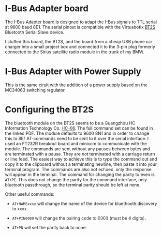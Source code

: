 I-Bus Adapter board
==================

The I-Bus Adapter board is designed to adapt the I-Bus signals to
TTL serial at 9600 baud 8E1. The serial pinout is compatible with
the Virtuabotix [BT2S] Bluetooth Serial Slave device.

I stuffed this board, the BT2S, and the board from a cheap USB phone
car charger into a small project box and connected it to the 3-pin
plug formerly connected to the Sirius satellite radio module in the
trunk of my BMW.

I-Bus Adapter with Power Supply
===============================

This is the same ciruit with the addition of a power supply based on
the MC34063 switching regulator.

Configuring the BT2S
====================

The bluetooth module on the BT2S seems to be a Guangzhou HC
Information Technology Co. [HC-06]. The full command set can be
found in the linked PDF. The module defaults to 9600 8N1 and in order
to change this to 8E1 AT-commands need to be sent to it over the serial
interface. I used an FT232R breakout board and minicom to communicate
with the module. The commands are sent without any pauses between bytes
and are terminated with a pause. They are *not* terminated with a carriage
return or line feed. The easiest way to achieve this is to type the command
out and copy it to the clipboard without a terminating newline, then paste
it into your terminal program. The commands are also not echoed, only the
response will appear in the terminal. The command for changing the parity
to even is `AT+PE`. This does not change the parity for the command
interface, only bluetooth passthrough, so the terminal parity should be left
at none.

Other useful commands:
* `AT+NAMExxxx` will change the name of the device for bluethooth
  discovery to xxxx.
* `AT+PIN0000` will change the pairing code to 0000 (must be 4 digits).
* `AT+PN` will set the parity back to none.

  [bt2s]: https://www.virtuabotix.com/?page_id=3117&productid=609224531705
  [hc-06]: http://www.mcu-turkey.com/wp-content/uploads/2013/01/HC-Serial-Bluetooth-Products-201104.pdf
